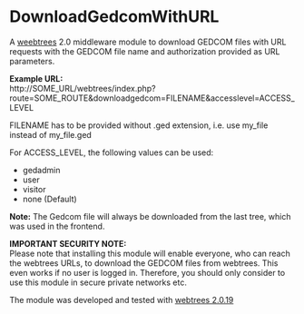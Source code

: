 # DownloadGedcomWithURL
A [weebtrees](https://webtrees.net) 2.0 middleware module to download GEDCOM files with URL requests with the GEDCOM file name and authorization provided as URL parameters.

**Example URL:**  
http://SOME_URL/webtrees/index.php?route=SOME_ROUTE&downloadgedcom=FILENAME&accesslevel=ACCESS_LEVEL

FILENAME has to be provided without .ged extension, i.e. use my_file instead of my_file.ged

For ACCESS_LEVEL, the following values can be used:
* gedadmin
* user 
* visitor  
*	none     (Default)

**Note:** The Gedcom file will always be downloaded from the last tree, which was used in the frontend.

**IMPORTANT SECURITY NOTE:**  
Please note that installing this module will enable everyone, who can reach the webtrees URLs, to download the GEDCOM files from webtrees. This even works if no user is logged in. Therefore, you should only consider to use this module in secure private networks etc.

The module was developed and tested with [webtrees 2.0.19](https://webtrees.net/download)
